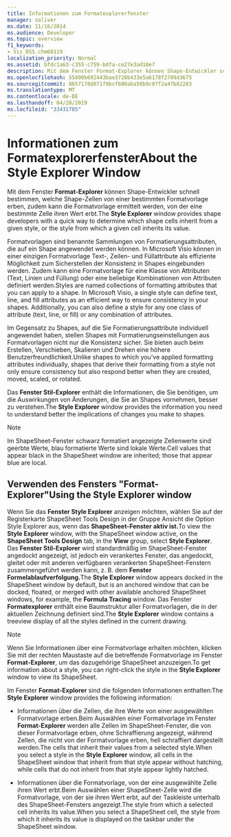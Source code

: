 ```yaml
---
title: Informationen zum Formatexplorerfenster
manager: soliver
ms.date: 11/16/2014
ms.audience: Developer
ms.topic: overview
f1_keywords:
- Vis_DSS.chm60119
localization_priority: Normal
ms.assetid: bfdc1a63-c355-c759-bdfa-ce27e3ad10e7
description: Mit dem Fenster Format-Explorer können Shape-Entwickler schnell bestimmen, welche Shape-Zellen von einer bestimmten Formatvorlage erben, zudem kann die Formatvorlage ermittelt werden, von der eine bestimmte Zelle ihren Wert erbt.
ms.openlocfilehash: 55800b692443bae3720b433e5a6178f2709d3675
ms.sourcegitcommit: 8657170d071f9bcf680aba50b9c07f2a4fb82283
ms.translationtype: MT
ms.contentlocale: de-DE
ms.lasthandoff: 04/28/2019
ms.locfileid: "33431785"
---
```

# <a name="about-the-style-explorer-window"></a><span data-ttu-id="e304b-103">Informationen zum Formatexplorerfenster</span><span class="sxs-lookup"><span data-stu-id="e304b-103">About the Style Explorer Window</span></span>

<span data-ttu-id="e304b-104">Mit dem Fenster **Format-Explorer** können Shape-Entwickler schnell bestimmen, welche Shape-Zellen von einer bestimmten Formatvorlage erben, zudem kann die Formatvorlage ermittelt werden, von der eine bestimmte Zelle ihren Wert erbt.</span><span class="sxs-lookup"><span data-stu-id="e304b-104">The **Style Explorer** window provides shape developers with a quick way to determine which shape cells inherit from a given style, or the style from which a given cell inherits its value.</span></span> 
  
<span data-ttu-id="e304b-p101">Formatvorlagen sind benannte Sammlungen von Formatierungsattributen, die auf ein Shape angewendet werden können. In Microsoft Visio können in einer einzigen Formatvorlage Text-, Zeilen- und Füllattribute als effiziente Möglichkeit zum Sicherstellen der Konsistenz in Shapes eingebunden werden. Zudem kann eine Formatvorlage für eine Klasse von Attributen (Text, Linien und Füllung) oder eine beliebige Kombinationen von Attributen definiert werden.</span><span class="sxs-lookup"><span data-stu-id="e304b-p101">Styles are named collections of formatting attributes that you can apply to a shape. In Microsoft Visio, a single style can define text, line, and fill attributes as an efficient way to ensure consistency in your shapes. Additionally, you can also define a style for any one class of attribute (text, line, or fill) or any combination of attributes.</span></span> 
  
<span data-ttu-id="e304b-108">Im Gegensatz zu Shapes, auf die Sie Formatierungsattribute individuell angewendet haben, stellen Shapes mit Formatierungseinstellungen aus Formatvorlagen nicht nur die Konsistenz sicher. Sie bieten auch beim Erstellen, Verschieben, Skalieren und Drehen eine höhere Benutzerfreundlichkeit.</span><span class="sxs-lookup"><span data-stu-id="e304b-108">Unlike shapes to which you've applied formatting attributes individually, shapes that derive their formatting from a style not only ensure consistency but also respond better when they are created, moved, scaled, or rotated.</span></span> 
  
<span data-ttu-id="e304b-109">Das **Fenster Stil-Explorer** enthält die Informationen, die Sie benötigen, um die Auswirkungen von Änderungen, die Sie an Shapes vornehmen, besser zu verstehen.</span><span class="sxs-lookup"><span data-stu-id="e304b-109">The **Style Explorer** window provides the information you need to understand better the implications of changes you make to shapes.</span></span> 
  
> [!NOTE]
> <span data-ttu-id="e304b-110">Im ShapeSheet-Fenster schwarz formatiert angezeigte Zellenwerte sind geerbte Werte, blau formatierte Werte sind lokale Werte.</span><span class="sxs-lookup"><span data-stu-id="e304b-110">Cell values that appear black in the ShapeSheet window are inherited; those that appear blue are local.</span></span> 
  
## <a name="using-the-style-explorer-window"></a><span data-ttu-id="e304b-111">Verwenden des Fensters "Format-Explorer"</span><span class="sxs-lookup"><span data-stu-id="e304b-111">Using the Style Explorer window</span></span>

<span data-ttu-id="e304b-112">Wenn Sie das **Fenster Style Explorer** anzeigen möchten, wählen Sie auf der  Registerkarte ShapeSheet Tools Design in der Gruppe Ansicht die Option Style Explorer aus, wenn das **ShapeSheet-Fenster** **aktiv ist.**</span><span class="sxs-lookup"><span data-stu-id="e304b-112">To view the **Style Explorer** window, with the ShapeSheet window active, on the **ShapeSheet Tools Design** tab, in the **View** group, select **Style Explorer**.</span></span> <span data-ttu-id="e304b-113">Das **Fenster Stil-Explorer** wird standardmäßig im ShapeSheet-Fenster angedockt angezeigt, ist jedoch ein verankertes Fenster, das angedockt, gleitet oder mit anderen verfügbaren verankerten ShapeSheet-Fenstern zusammengeführt werden kann, z. B. dem **Fenster Formelablaufverfolgung.**</span><span class="sxs-lookup"><span data-stu-id="e304b-113">The **Style Explorer** window appears docked in the ShapeSheet window by default, but is an anchored window that can be docked, floated, or merged with other available anchored ShapeSheet windows, for example, the **Formula Tracing** window.</span></span> <span data-ttu-id="e304b-114">Das Fenster **Formatexplorer** enthält eine Baumstruktur aller Formatvorlagen, die in der aktuellen Zeichnung definiert sind.</span><span class="sxs-lookup"><span data-stu-id="e304b-114">The **Style Explorer** window contains a treeview display of all the styles defined in the current drawing.</span></span> 
  
> [!NOTE]
> <span data-ttu-id="e304b-115">Wenn Sie Informationen über eine Formatvorlage erhalten möchten, klicken Sie mit der rechten Maustaste auf die betreffende Formatvorlage im Fenster **Format-Explorer**, um das dazugehörige ShapeSheet anzuzeigen.</span><span class="sxs-lookup"><span data-stu-id="e304b-115">To get information about a style, you can right-click the style in the **Style Explorer** window to view its ShapeSheet.</span></span> 
  
<span data-ttu-id="e304b-116">Im Fenster **Format-Explorer** sind die folgenden Informationen enthalten:</span><span class="sxs-lookup"><span data-stu-id="e304b-116">The **Style Explorer** window provides the following information:</span></span> 
  
- <span data-ttu-id="e304b-117">Informationen über die Zellen, die ihre Werte von einer ausgewählten Formatvorlage erben.Beim Auswählen einer Formatvorlage im Fenster **Format-Explorer** werden alle Zellen im ShapeSheet-Fenster, die von dieser Formatvorlage erben, ohne Schraffierung angezeigt, während Zellen, die nicht von der Formatvorlage erben, hell schraffiert dargestellt werden.</span><span class="sxs-lookup"><span data-stu-id="e304b-117">The cells that inherit their values from a selected style.When you select a style in the **Style Explorer** window, all cells in the ShapeSheet window that inherit from that style appear without hatching, while cells that do not inherit from that style appear lightly hatched.</span></span> 
    
- <span data-ttu-id="e304b-118">Informationen über die Formatvorlage, von der eine ausgewählte Zelle ihren Wert erbt.Beim Auswählen einer ShapeSheet-Zelle wird die Formatvorlage, von der sie ihren Wert erbt, auf der Taskleiste unterhalb des ShapeSheet-Fensters angezeigt.</span><span class="sxs-lookup"><span data-stu-id="e304b-118">The style from which a selected cell inherits its value.When you select a ShapeSheet cell, the style from which it inherits its value is displayed on the taskbar under the ShapeSheet window.</span></span> 
    

